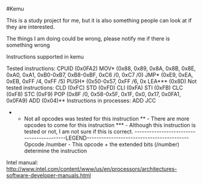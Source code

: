 #Kemu

This is a study project for me, but it is also something people can look at if they are interested.

The things I am doing could be wrong, please notify me if there is something wrong


Instructions supported in kemu

Tested instructions:
	CPUID	(0x0FA2)
	MOV*	(0x88, 0x89, 0x8A, 0x8B, 0x8E, 0xA0, 0xA1, 0xB0-0xB7, 0xB8-0xBF, 0xC6 /0, 0xC7 /0)
	JMP*	(0xE9, 0xEA, 0xEB, 0xFF /4, 0xFF /5)
	PUSH*	(0x50-0x57, 0xFF /6, 0x
	LEA*** 	(0x8D)
Not tested instructions:
	CLD (0xFC)
	STD (0xFD)
	CLI (0xFA)
	STI (0xFB)
	CLC (0xF8)
	STC (0xF9)
	POP (0x8F /0, 0x58-0x5F, 0x1F, 0x0, 0x17, 0x0FA1, 0x0FA9)
	ADD (0x04)**
Instructions in processes:
	ADD
	JCC
	
	
	
	
	
	
* 	- Not all opcodes was tested for this instruction
** 	- There are more opcodes to come for this instruction
*** - Although this instruction is tested or not, I am not sure if this is correct. 
------------------------------------------LEGEND------------------------------------------
Opcode /number - This opcode + the extended bits (/number) determine the instruction 


Intel manual:
	http://www.intel.com/content/www/us/en/processors/architectures-software-developer-manuals.html